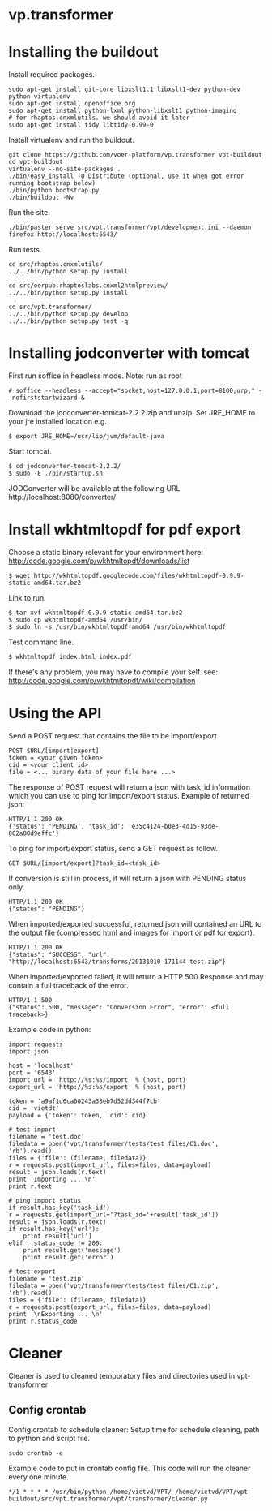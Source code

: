 vp.transformer
==============

Installing the buildout
=======================

Install required packages.

    sudo apt-get install git-core libxslt1.1 libxslt1-dev python-dev python-virtualenv
    sudo apt-get install openoffice.org
    sudo apt-get install python-lxml python-libxslt1 python-imaging
    # for rhaptos.cnxmlutils. we should avoid it later
    sudo apt-get install tidy libtidy-0.99-0

Install virtualenv and run the buildout.

    git clone https://github.com/voer-platform/vp.transformer vpt-buildout
    cd vpt-buildout
    virtualenv --no-site-packages .
    ./bin/easy_install -U Distribute (optional, use it when got error running bootstrap below)
    ./bin/python bootstrap.py
    ./bin/buildout -Nv

Run the site.

    ./bin/paster serve src/vpt.transformer/vpt/development.ini --daemon
    firefox http://localhost:6543/

Run tests.

    cd src/rhaptos.cnxmlutils/
    ../../bin/python setup.py install

    cd src/oerpub.rhaptoslabs.cnxml2htmlpreview/
    ../../bin/python setup.py install

    cd src/vpt.transformer/
    ../../bin/python setup.py develop
    ../../bin/python setup.py test -q

Installing jodconverter with tomcat
===================================

First run soffice in headless mode. Note: run as root

    # soffice --headless --accept="socket,host=127.0.0.1,port=8100;urp;" --nofirststartwizard &

Download the jodconverter-tomcat-2.2.2.zip and unzip.
Set JRE_HOME to your jre installed location e.g.

    $ export JRE_HOME=/usr/lib/jvm/default-java

Start tomcat.

    $ cd jodconverter-tomcat-2.2.2/
    $ sudo -E ./bin/startup.sh

JODConverter will be available at the following URL http://localhost:8080/converter/


Install wkhtmltopdf for pdf export
==================================

Choose a static binary relevant for your environment here: http://code.google.com/p/wkhtmltopdf/downloads/list

    $ wget http://wkhtmltopdf.googlecode.com/files/wkhtmltopdf-0.9.9-static-amd64.tar.bz2

Link to run.

    $ tar xvf wkhtmltopdf-0.9.9-static-amd64.tar.bz2
    $ sudo cp wkhtmltopdf-amd64 /usr/bin/
    $ sudo ln -s /usr/bin/wkhtmltopdf-amd64 /usr/bin/wkhtmltopdf

Test command line.

    $ wkhtmltopdf index.html index.pdf

If there's any problem, you may have to compile your self. see: http://code.google.com/p/wkhtmltopdf/wiki/compilation


Using the API
=============

Send a POST request that contains the file to be import/export.

    POST $URL/[import|export]
    token = <your given token>
    cid = <your client id>
    file = <... binary data of your file here ...>

The response of POST request will return a json with task_id information which you can use to ping for import/export status. Example of returned json:

    HTTP/1.1 200 OK
    {'status': 'PENDING', 'task_id': 'e35c4124-b0e3-4d15-93de-802a88d9effc'}

To ping for import/export status, send a GET request as follow.

    GET $URL/[import/export]?task_id=<task_id>

If conversion is still in process, it will return a json with PENDING status only.
    
    HTTP/1.1 200 OK
    {"status": "PENDING"}

When imported/exported successful, returned json will contained an URL to the output file (compressed html and images for import or pdf for export).

    HTTP/1.1 200 OK
    {"status": "SUCCESS", "url": "http://localhost:6543/transforms/20131010-171144-test.zip"}

When imported/exported failed, it will return a HTTP 500 Response and may contain a full traceback of the error.

    HTTP/1.1 500
    {"status": 500, "message": "Conversion Error", "error": <full traceback>}

Example code in python:

    import requests
    import json

    host = 'localhost'
    port = '6543'
    import_url = 'http://%s:%s/import' % (host, port)
    export_url = 'http://%s:%s/export' % (host, port)

    token = 'a9af1d6ca60243a38eb7d52dd344f7cb'
    cid = 'vietdt'
    payload = {'token': token, 'cid': cid}

    # test import
    filename = 'test.doc'
    filedata = open('vpt/transformer/tests/test_files/C1.doc', 'rb').read()
    files = {'file': (filename, filedata)}
    r = requests.post(import_url, files=files, data=payload)
    result = json.loads(r.text)
    print 'Importing ... \n'
    print r.text

    # ping import status
    if result.has_key('task_id')
    r = requests.get(import_url+'?task_id='+result['task_id'])
    result = json.loads(r.text)
    if result.has_key('url'):
        print result['url']
    elif r.status_code != 200:
        print result.get('message')
        print result.get('error')

    # test export
    filename = 'test.zip'
    filedata = open('vpt/transformer/tests/test_files/C1.zip', 'rb').read()
    files = {'file': (filename, filedata)}
    r = requests.post(export_url, files=files, data=payload)
    print '\nExporting ... \n'
    print r.status_code

Cleaner
=======
Cleaner is used to cleaned temporatory files and directories used in vpt-transformer

Config crontab
--------------
Config crontab to schedule cleaner: Setup time for schedule cleaning, path to python and script file.

    sudo crontab -e


Example code to put in crontab config file. This code will run the cleaner every one minute.

    */1 * * * * /usr/bin/python /home/vietvd/VPT/ /home/vietvd/VPT/vpt-buildout/src/vpt.transformer/vpt/transformer/cleaner.py
